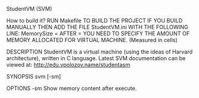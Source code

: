 StudentVM (SVM)

How to build it?
  RUN Makefile TO BUILD THE PROJECT
  IF YOU BUILD MANUALLY THEN ADD THE FILE StudentVM.ini WITH THE FOLLOWING LINE:
  MemorySize = 
  AFTER = YOU NEED TO SPECIFY THE AMOUNT OF MEMORY ALLOCATED FOR VIRTUAL MACHINE. 
  (Measured in cells) 

DESCRIPTION
  StudentVM is a virtual machine (using the ideas of Harvard architecture), written in С language.
  Latest SVM documentation can be viewed at: http://edu.vpolozov.name/studentasm

SYNOPSIS
  svm <path-to-svm-program> [-sm]

OPTIONS
  -sm 
     Show memory content  after execute.